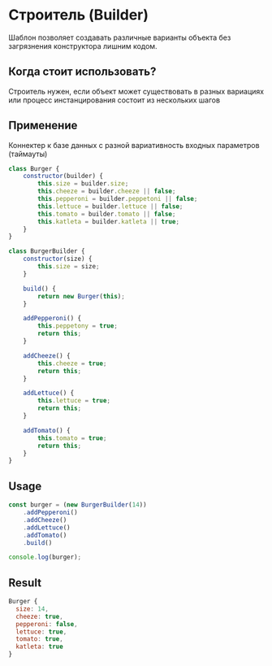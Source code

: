 # Строитель (Builder)

Шаблон позволяет создавать различные варианты объекта без загрязнения конструктора лишним кодом.

## Когда стоит использовать?

Строитель нужен, если объект может существовать в разных вариациях или процесс инстанцирования состоит из нескольких шагов

## Применение

Коннектер к базе данных с разной вариативность входных параметров (таймауты)

```js
class Burger {
    constructor(builder) {
        this.size = builder.size;
        this.cheeze = builder.cheeze || false;
        this.pepperoni = builder.peppetoni || false;
        this.lettuce = builder.lettuce || false;
        this.tomato = builder.tomato || false;
        this.katleta = builder.katleta || true;
    }
}
```
```js
class BurgerBuilder {
    constructor(size) {
        this.size = size;
    }

    build() {
        return new Burger(this);
    }

    addPepperoni() {
        this.peppetony = true;
        return this;
    }

    addCheeze() {
        this.cheeze = true;
        return this;
    }

    addLettuce() {
        this.lettuce = true;
        return this;
    }

    addTomato() {
        this.tomato = true;
        return this;
    }
}
```
## Usage
```js
const burger = (new BurgerBuilder(14))
    .addPepperoni()
    .addCheeze()
    .addLettuce()
    .addTomato()
    .build()

console.log(burger);
```

## Result
```js
Burger {
  size: 14,
  cheeze: true,
  pepperoni: false,
  lettuce: true,
  tomato: true,
  katleta: true
}
```
